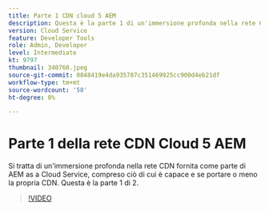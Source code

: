 ```yaml
---
title: Parte 1 CDN cloud 5 AEM
description: Questa è la parte 1 di un'immersione profonda nella rete CDN di AEM as a Cloud Service.
version: Cloud Service
feature: Developer Tools
role: Admin, Developer
level: Intermediate
kt: 9797
thumbnail: 340760.jpeg
source-git-commit: 0848419e4da935787c351469925cc900d4eb21df
workflow-type: tm+mt
source-wordcount: '58'
ht-degree: 0%

---
```



# Parte 1 della rete CDN Cloud 5 AEM

Si tratta di un&#39;immersione profonda nella rete CDN fornita come parte di AEM as a Cloud Service, compreso ciò di cui è capace e se portare o meno la propria CDN. Questa è la parte 1 di 2.

>[!VIDEO](https://video.tv.adobe.com/v/340760/?quality=12&learn=on)
